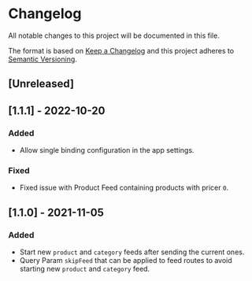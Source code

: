 # Changelog

All notable changes to this project will be documented in this file.

The format is based on [Keep a Changelog](http://keepachangelog.com/en/1.0.0/)
and this project adheres to [Semantic Versioning](http://semver.org/spec/v2.0.0.html).

## [Unreleased]

## [1.1.1] - 2022-10-20
### Added
- Allow single binding configuration in the app settings.

### Fixed

- Fixed issue with Product Feed containing products with pricer `0`.

## [1.1.0] - 2021-11-05

### Added

- Start new `product` and `category` feeds after sending the current ones.
- Query Param `skipFeed` that can be applied to feed routes to avoid starting new `product` and `category` feed.
